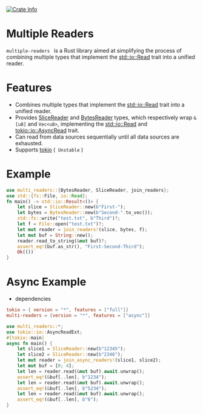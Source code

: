 <p>
    <a href="https://crates.io/crates/multi-readers">
    	<img alt="Crate Info" src="https://img.shields.io/crates/v/multi-readers.svg"/>
    </a>
</p>

# Multiple Readers

`multiple-readers ` is a Rust library aimed at simplifying the process of combining multiple types that implement the [std::io::Read](https://doc.rust-lang.org/stable/std/io/trait.Read.html)  trait into a unified reader.

# Features

- Combines multiple types that implement the [std::io::Read](https://doc.rust-lang.org/stable/std/io/trait.Read.html) trait into a unified reader.
- Provides [SliceReader](https://docs.rs/multi-readers/*/multi_readers/struct.SliceReader.html) and [BytesReader](https://docs.rs/multi-readers/*/multi_readers/struct.BytesReader.html) types, which respectively wrap `&[u8]` and `Vec<u8>`, implementing the [std::io::Read](https://doc.rust-lang.org/stable/std/io/trait.Read.html) and
  [tokio::io::AsyncRead](https://docs.rs/tokio/*/tokio/io/trait.AsyncRead.html) trait.
- Can read from data sources sequentially until all data sources are exhausted.
- Supports [tokio](https://crates.io/crates/tokio) (` Unstable` )

# Example

```rust
use multi_readers::{BytesReader, SliceReader, join_readers};
use std::{fs::File, io::Read};
fn main() -> std::io::Result<()> {
    let slice = SliceReader::new(b"First-");
    let bytes = BytesReader::new(b"Second-".to_vec()); 
    std::fs::write("test.txt", b"Third")?;
    let f = File::open("test.txt")?;
    let mut reader = join_readers!(slice, bytes, f);
    let mut buf = String::new();
    reader.read_to_string(&mut buf)?;
    assert_eq!(buf.as_str(), "First-Second-Third");
    Ok(())
}

```



# Async Example

- dependencies

```toml
tokio = { version = "*", features = ["full"]}
multi-readers = {version = "*", features = ["async"]}
```


```rust
use multi_readers::*;
use tokio::io::AsyncReadExt;
#[tokio::main]
async fn main() {
    let slice1 = SliceReader::new(b"12345");
    let slice2 = SliceReader::new(b"2346");
    let mut reader = join_async_readers!(slice1, slice2);
    let mut buf = [0; 4];
    let len = reader.read(&mut buf).await.unwrap();
    assert_eq!(&buf[..len], b"1234");
    let len = reader.read(&mut buf).await.unwrap();
    assert_eq!(&buf[..len], b"5234");
    let len = reader.read(&mut buf).await.unwrap();
    assert_eq!(&buf[..len], b"6");
}
```
